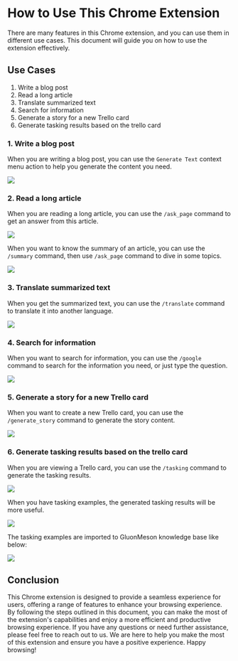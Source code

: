 # How to Use This Chrome Extension
There are many features in this Chrome extension, and you can use them in different use cases. This document will guide you on how to use the extension effectively.

## Use Cases

1. Write a blog post
2. Read a long article
3. Translate summarized text
4. Search for information
5. Generate a story for a new Trello card
6. Generate tasking results based on the trello card

### 1. Write a blog post
When you are writing a blog post, you can use the `Generate Text` context menu action to help you generate the content you need.

<img src="../images/generate_text_for_blog_writing.png"/>

### 2. Read a long article
When you are reading a long article, you can use the `/ask_page` command to get an answer from this article.

<img src="../images/demo_ask_page.png"/>

When you want to know the summary of an article, you can use the `/summary` command, then use `/ask_page` command to dive in some topics.

<img src="../images/demo_summary_command.png"/>

### 3. Translate summarized text
When you get the summarized text, you can use the `/translate` command to translate it into another language.

<img src="../images/demo_translate_command.png"/>

### 4. Search for information
When you want to search for information, you can use the `/google` command to search for the information you need, or just type the question.

<img src="../images/demo_google_command.png"/>

### 5. Generate a story for a new Trello card
When you want to create a new Trello card, you can use the `/generate_story` command to generate the story content.

<img src="../images/demo_generate_story.png"/>

### 6. Generate tasking results based on the trello card
When you are viewing a Trello card, you can use the `/tasking` command to generate the tasking results.

<img src="../images/generate_tasking_without_examples.png"/>

When you have tasking examples, the generated tasking results will be more useful.

<img src="../images/generate_tasking_with_examples.png"/>

The tasking examples are imported to GluonMeson knowledge base like below:

<img src="../images/import_tasking_examples_to_knowledge_base.png"/>

## Conclusion
This Chrome extension is designed to provide a seamless experience for users, offering a range of features to enhance your browsing experience. By following the steps outlined in this document, you can make the most of the extension's capabilities and enjoy a more efficient and productive browsing experience. If you have any questions or need further assistance, please feel free to reach out to us. We are here to help you make the most of this extension and ensure you have a positive experience. Happy browsing!